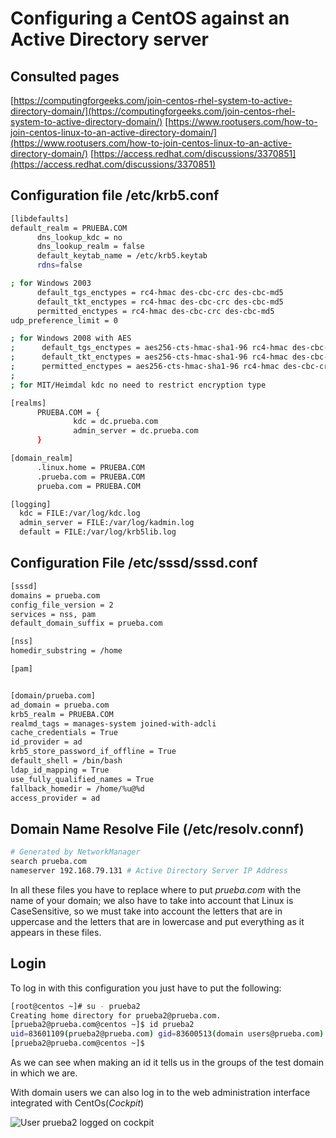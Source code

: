 # Configuring a CentOS against an Active Directory server

## Consulted pages

[https://computingforgeeks.com/join-centos-rhel-system-to-active-directory-domain/](https://computingforgeeks.com/join-centos-rhel-system-to-active-directory-domain/)
[https://www.rootusers.com/how-to-join-centos-linux-to-an-active-directory-domain/](https://www.rootusers.com/how-to-join-centos-linux-to-an-active-directory-domain/)
[https://access.redhat.com/discussions/3370851](https://access.redhat.com/discussions/3370851)

## Configuration file /etc/krb5.conf
```bash
[libdefaults]
default_realm = PRUEBA.COM
      dns_lookup_kdc = no
      dns_lookup_realm = false
      default_keytab_name = /etc/krb5.keytab
      rdns=false

; for Windows 2003
      default_tgs_enctypes = rc4-hmac des-cbc-crc des-cbc-md5
      default_tkt_enctypes = rc4-hmac des-cbc-crc des-cbc-md5
      permitted_enctypes = rc4-hmac des-cbc-crc des-cbc-md5
udp_preference_limit = 0

; for Windows 2008 with AES
;      default_tgs_enctypes = aes256-cts-hmac-sha1-96 rc4-hmac des-cbc-crc des-cbc-md5
;      default_tkt_enctypes = aes256-cts-hmac-sha1-96 rc4-hmac des-cbc-crc des-cbc-md5
;      permitted_enctypes = aes256-cts-hmac-sha1-96 rc4-hmac des-cbc-crc des-cbc-md5
;
; for MIT/Heimdal kdc no need to restrict encryption type

[realms]
      PRUEBA.COM = {
              kdc = dc.prueba.com
              admin_server = dc.prueba.com
      }

[domain_realm]
      .linux.home = PRUEBA.COM
      .prueba.com = PRUEBA.COM
      prueba.com = PRUEBA.COM

[logging]
  kdc = FILE:/var/log/kdc.log
  admin_server = FILE:/var/log/kadmin.log
  default = FILE:/var/log/krb5lib.log
```

## Configuration File /etc/sssd/sssd.conf

```bash
[sssd]
domains = prueba.com
config_file_version = 2
services = nss, pam
default_domain_suffix = prueba.com

[nss]
homedir_substring = /home

[pam]


[domain/prueba.com]
ad_domain = prueba.com
krb5_realm = PRUEBA.COM
realmd_tags = manages-system joined-with-adcli 
cache_credentials = True
id_provider = ad
krb5_store_password_if_offline = True
default_shell = /bin/bash
ldap_id_mapping = True
use_fully_qualified_names = True
fallback_homedir = /home/%u@%d
access_provider = ad
```

## Domain Name Resolve File (/etc/resolv.connf)
```bash
# Generated by NetworkManager
search prueba.com
nameserver 192.168.79.131 # Active Directory Server IP Address
```

In all these files you have to replace where to put *prueba.com* with the name of your domain; we also have to take into account that Linux is CaseSensitive, so we must take into account the letters that are in uppercase and the letters that are in lowercase and put everything as it appears in these files.

## Login

To log in with this configuration you just have to put the following:

```bash
[root@centos ~]# su - prueba2
Creating home directory for prueba2@prueba.com.
[prueba2@prueba.com@centos ~]$ id prueba2
uid=83601109(prueba2@prueba.com) gid=83600513(domain users@prueba.com) grupos=83600513(domain users@prueba.com)
[prueba2@prueba.com@centos ~]$ 
```

As we can see when making an id it tells us in the groups of the test domain in which we are.

With domain users we can also log in to the web administration interface integrated with CentOs(_Cockpit_)

![User prueba2 logged on cockpit](https://github.com/brunolopezbarcia/centostoad/blob/main/img/cockpit.jpg "Prueba2 logged on cockpit")
